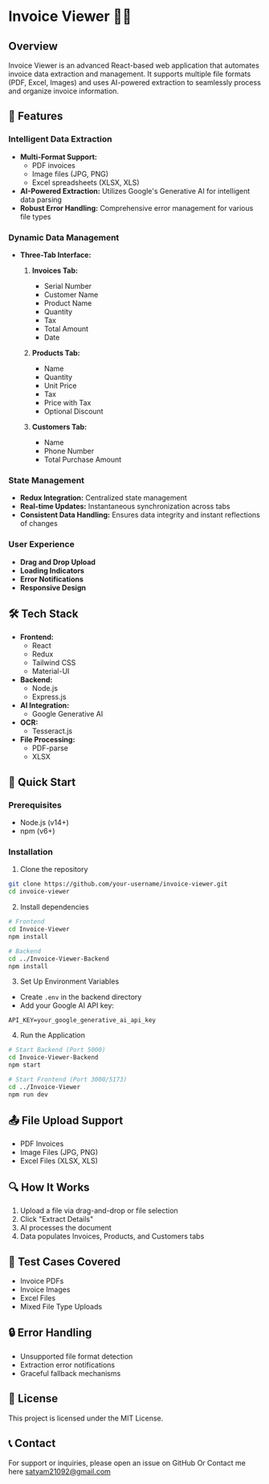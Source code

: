 # Invoice Viewer 📄✨

## Overview
Invoice Viewer is an advanced React-based web application that automates invoice data extraction and management. It supports multiple file formats (PDF, Excel, Images) and uses AI-powered extraction to seamlessly process and organize invoice information.

## 🌟 Features

### Intelligent Data Extraction
- **Multi-Format Support:** 
  - PDF invoices
  - Image files (JPG, PNG)
  - Excel spreadsheets (XLSX, XLS)
- **AI-Powered Extraction:** Utilizes Google's Generative AI for intelligent data parsing
- **Robust Error Handling:** Comprehensive error management for various file types

### Dynamic Data Management
- **Three-Tab Interface:**
  1. **Invoices Tab:** 
     - Serial Number
     - Customer Name
     - Product Name
     - Quantity
     - Tax
     - Total Amount
     - Date

  2. **Products Tab:** 
     - Name
     - Quantity
     - Unit Price
     - Tax
     - Price with Tax
     - Optional Discount

  3. **Customers Tab:**
     - Name
     - Phone Number
     - Total Purchase Amount

### State Management
- **Redux Integration:** Centralized state management
- **Real-time Updates:** Instantaneous synchronization across tabs
- **Consistent Data Handling:** Ensures data integrity and instant reflections of changes

### User Experience
- **Drag and Drop Upload**
- **Loading Indicators**
- **Error Notifications**
- **Responsive Design**

## 🛠 Tech Stack
- **Frontend:** 
  - React
  - Redux
  - Tailwind CSS
  - Material-UI
- **Backend:** 
  - Node.js
  - Express.js
- **AI Integration:** 
  - Google Generative AI
- **OCR:** 
  - Tesseract.js
- **File Processing:**
  - PDF-parse
  - XLSX

## 🚀 Quick Start

### Prerequisites
- Node.js (v14+)
- npm (v6+)

### Installation

1. Clone the repository
```bash
git clone https://github.com/your-username/invoice-viewer.git
cd invoice-viewer
```

2. Install dependencies
```bash
# Frontend
cd Invoice-Viewer
npm install

# Backend
cd ../Invoice-Viewer-Backend
npm install
```

3. Set Up Environment Variables
- Create `.env` in the backend directory
- Add your Google AI API key:
```
API_KEY=your_google_generative_ai_api_key
```

4. Run the Application
```bash
# Start Backend (Port 5000)
cd Invoice-Viewer-Backend
npm start

# Start Frontend (Port 3000/5173)
cd ../Invoice-Viewer
npm run dev
```

## 📤 File Upload Support
- PDF Invoices
- Image Files (JPG, PNG)
- Excel Files (XLSX, XLS)

## 🔍 How It Works
1. Upload a file via drag-and-drop or file selection
2. Click "Extract Details"
3. AI processes the document
4. Data populates Invoices, Products, and Customers tabs

## 🧪 Test Cases Covered
- Invoice PDFs
- Invoice Images
- Excel Files
- Mixed File Type Uploads

## 🔒 Error Handling
- Unsupported file format detection
- Extraction error notifications
- Graceful fallback mechanisms

## 📄 License
This project is licensed under the MIT License.

## 📞 Contact
For support or inquiries, please open an issue on GitHub Or Contact me here satyam21092@gmail.com
```
